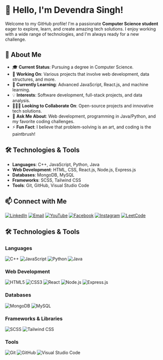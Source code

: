 
# 👋 Hello, I'm Devendra Singh!

Welcome to my GitHub profile! I'm a passionate **Computer Science student** eager to explore, learn, and create amazing tech solutions. I enjoy working with a wide range of technologies, and I'm always ready for a new challenge.

## 🚀 About Me
- 🎓 **Current Status**: Pursuing a degree in Computer Science.
- 🔭 **Working On**: Various projects that involve web development, data structures, and more.
- 🌱 **Currently Learning**: Advanced JavaScript, React.js, and machine learning.
- 💡 **Interests**: Software development, full-stack projects, and data analysis.
- 🧑‍🤝‍🧑 **Looking to Collaborate On**: Open-source projects and innovative tech solutions.
- 💬 **Ask Me About**: Web development, programming in Java/Python, and my favorite coding challenges.
- ⚡ **Fun Fact**: I believe that problem-solving is an art, and coding is the paintbrush!

## 🛠️ Technologies & Tools
- **Languages**: C++, JavaScript, Python, Java
- **Web Development**: HTML, CSS, React.js, Node.js, Express.js
- **Databases**: MongoDB, MySQL
- **Frameworks**: SCSS, Tailwind CSS
- **Tools**: Git, GitHub, Visual Studio Code


## 📫 Connect with Me

[![LinkedIn](https://img.shields.io/badge/-LinkedIn-blue?style=flat-square&logo=LinkedIn&logoColor=white)](https://www.linkedin.com/in/devtech01/)
[![Email](https://img.shields.io/badge/-Email-c14438?style=flat-square&logo=Gmail&logoColor=white)](mailto:devtech0108@gmail.com)
[![YouTube](https://img.shields.io/badge/-YouTube-red?style=flat-square&logo=YouTube&logoColor=white)](https://www.youtube.com/@Codzzburner)
[![Facebook](https://img.shields.io/badge/-Facebook-1877F2?style=flat-square&logo=Facebook&logoColor=white)](https://www.facebook.com/profile.php?id=100013174096680)
[![Instagram](https://img.shields.io/badge/-Instagram-E4405F?style=flat-square&logo=Instagram&logoColor=white)](https://www.instagram.com/)
[![LeetCode](https://img.shields.io/badge/-LeetCode-FFA116?style=flat-square&logo=LeetCode&logoColor=black)](https://leetcode.com/devrajput0108)



## 🛠️ Technologies & Tools

### Languages
![C++](https://img.shields.io/badge/-C%2B%2B-00599C?style=flat-square&logo=C%2B%2B&logoColor=white)
![JavaScript](https://img.shields.io/badge/-JavaScript-F7DF1E?style=flat-square&logo=JavaScript&logoColor=black)
![Python](https://img.shields.io/badge/-Python-3776AB?style=flat-square&logo=Python&logoColor=white)
![Java](https://img.shields.io/badge/-Java-007396?style=flat-square&logo=Java&logoColor=white)

### Web Development
![HTML5](https://img.shields.io/badge/-HTML5-E34F26?style=flat-square&logo=HTML5&logoColor=white)
![CSS3](https://img.shields.io/badge/-CSS3-1572B6?style=flat-square&logo=CSS3&logoColor=white)
![React](https://img.shields.io/badge/-React-61DAFB?style=flat-square&logo=React&logoColor=black)
![Node.js](https://img.shields.io/badge/-Node.js-339933?style=flat-square&logo=Node.js&logoColor=white)
![Express.js](https://img.shields.io/badge/-Express.js-000000?style=flat-square&logo=Express&logoColor=white)

### Databases
![MongoDB](https://img.shields.io/badge/-MongoDB-47A248?style=flat-square&logo=MongoDB&logoColor=white)
![MySQL](https://img.shields.io/badge/-MySQL-4479A1?style=flat-square&logo=MySQL&logoColor=white)

### Frameworks & Libraries
![SCSS](https://img.shields.io/badge/-SCSS-CC6699?style=flat-square&logo=Sass&logoColor=white)
![Tailwind CSS](https://img.shields.io/badge/-Tailwind%20CSS-38B2AC?style=flat-square&logo=Tailwind%20CSS&logoColor=white)

### Tools
![Git](https://img.shields.io/badge/-Git-F05032?style=flat-square&logo=Git&logoColor=white)
![GitHub](https://img.shields.io/badge/-GitHub-181717?style=flat-square&logo=GitHub&logoColor=white)
![Visual Studio Code](https://img.shields.io/badge/-VS%20Code-007ACC?style=flat-square&logo=Visual%20Studio%20Code&logoColor=white)

<!--
**DevRajput01/DevRajput01** is a ✨ _special_ ✨ repository because its `README.md` (this file) appears on your GitHub profile.

Here are some ideas to get you started:

- 🔭 I’m currently working on ...
- 🌱 I’m currently learning ...
- 👯 I’m looking to collaborate on ...
- 🤔 I’m looking for help with ...
- 💬 Ask me about ...
- 📫 How to reach me: ...
- 😄 Pronouns: ...
- ⚡ Fun fact: ...
-->
